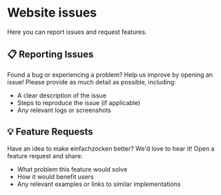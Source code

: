 # Website issues

Here you can report issues and request features.

## 📋 Reporting Issues

Found a bug or experiencing a problem? Help us improve by opening an issue! Please provide as much detail as possible, including:

- A clear description of the issue
- Steps to reproduce the issue (if applicable)
- Any relevant logs or screenshots

## 💡 Feature Requests

Have an idea to make einfachzocken better? We'd love to hear it! Open a feature request and share:

- What problem this feature would solve
- How it would benefit users
- Any relevant examples or links to similar implementations
